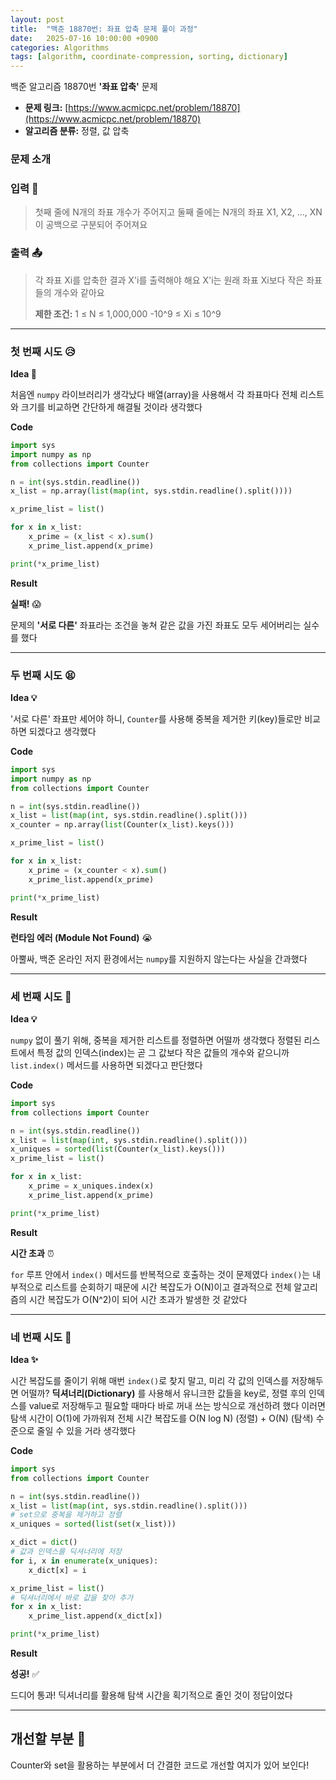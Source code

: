 ```yaml
---
layout: post
title:  "백준 18870번: 좌표 압축 문제 풀이 과정"
date:   2025-07-16 10:00:00 +0900
categories: Algorithms
tags: [algorithm, coordinate-compression, sorting, dictionary]
---
```


백준 알고리즘 18870번 **'좌표 압축'** 문제

- **문제 링크:** [https://www.acmicpc.net/problem/18870](https://www.acmicpc.net/problem/18870)
- **알고리즘 분류:** 정렬, 값 압축


### 문제 소개

### 입력 📝
> 첫째 줄에 N개의 좌표 개수가 주어지고
> 둘째 줄에는 N개의 좌표 X1, X2, ..., XN이 공백으로 구분되어 주어져요
>
### 출력 📤
> 각 좌표 Xi를 압축한 결과 X'i를 출력해야 해요
> X'i는 원래 좌표 Xi보다 작은 좌표들의 개수와 같아요
>
> **제한 조건:**
> 1 ≤ N ≤ 1,000,000
> -10^9 ≤ Xi ≤ 10^9

---

### 첫 번째 시도 😥

**Idea 🤔**

처음엔 `numpy` 라이브러리가 생각났다
배열(array)을 사용해서 각 좌표마다 전체 리스트와 크기를 비교하면 간단하게 해결될 것이라 생각했다

**Code**

```python
import sys
import numpy as np
from collections import Counter

n = int(sys.stdin.readline())
x_list = np.array(list(map(int, sys.stdin.readline().split())))

x_prime_list = list()

for x in x_list:
    x_prime = (x_list < x).sum()
    x_prime_list.append(x_prime)

print(*x_prime_list)
```

**Result**

**실패!** 😱

문제의 **'서로 다른'** 좌표라는 조건을 놓쳐
같은 값을 가진 좌표도 모두 세어버리는 실수를 했다

---

### 두 번째 시도 😫

**Idea 💡**

'서로 다른' 좌표만 세어야 하니, `Counter`를 사용해 중복을 제거한 키(key)들로만 비교하면 되겠다고 생각했다

**Code**

```python
import sys
import numpy as np
from collections import Counter

n = int(sys.stdin.readline())
x_list = list(map(int, sys.stdin.readline().split()))
x_counter = np.array(list(Counter(x_list).keys()))

x_prime_list = list()

for x in x_list:
    x_prime = (x_counter < x).sum()
    x_prime_list.append(x_prime)

print(*x_prime_list)
```

**Result**

**런타임 에러 (Module Not Found)** 😭

아뿔싸, 백준 온라인 저지 환경에서는 `numpy`를 지원하지 않는다는 사실을 간과했다

---

### 세 번째 시도 🤯

**Idea 💡**

`numpy` 없이 풀기 위해, 중복을 제거한 리스트를 정렬하면 어떨까 생각했다
정렬된 리스트에서 특정 값의 인덱스(index)는 곧 그 값보다 작은 값들의 개수와 같으니까
`list.index()` 메서드를 사용하면 되겠다고 판단했다

**Code**

```python
import sys
from collections import Counter

n = int(sys.stdin.readline())
x_list = list(map(int, sys.stdin.readline().split()))
x_uniques = sorted(list(Counter(x_list).keys()))
x_prime_list = list()

for x in x_list:
    x_prime = x_uniques.index(x)
    x_prime_list.append(x_prime)

print(*x_prime_list)
```

**Result**

**시간 초과** ⏰

`for` 루프 안에서 `index()` 메서드를 반복적으로 호출하는 것이 문제였다
`index()`는 내부적으로 리스트를 순회하기 때문에 시간 복잡도가 O(N)이고
결과적으로 전체 알고리즘의 시간 복잡도가 O(N^2)이 되어 시간 초과가 발생한 것 같았다

---

### 네 번째 시도 🎉

**Idea ✨**

시간 복잡도를 줄이기 위해
매번 `index()`로 찾지 말고, 미리 각 값의 인덱스를 저장해두면 어떨까?
**딕셔너리(Dictionary)** 를 사용해서 유니크한 값들을 key로, 정렬 후의 인덱스를 value로 저장해두고 필요할 때마다 바로 꺼내 쓰는 방식으로 개선하려 했다
이러면 탐색 시간이 O(1)에 가까워져 전체 시간 복잡도를 O(N log N) (정렬) + O(N) (탐색) 수준으로 줄일 수 있을 거라 생각했다

**Code**

```python
import sys
from collections import Counter

n = int(sys.stdin.readline())
x_list = list(map(int, sys.stdin.readline().split()))
# set으로 중복을 제거하고 정렬
x_uniques = sorted(list(set(x_list))) 

x_dict = dict()
# 값과 인덱스를 딕셔너리에 저장
for i, x in enumerate(x_uniques):
    x_dict[x] = i

x_prime_list = list()
# 딕셔너리에서 바로 값을 찾아 추가
for x in x_list:
    x_prime_list.append(x_dict[x])

print(*x_prime_list)
```

**Result**

**성공!** ✅

드디어 통과!
딕셔너리를 활용해 탐색 시간을 획기적으로 줄인 것이 정답이었다

---

## 개선할 부분 🤔

Counter와 set을 활용하는 부분에서 더 간결한 코드로 개선할 여지가 있어 보인다!
